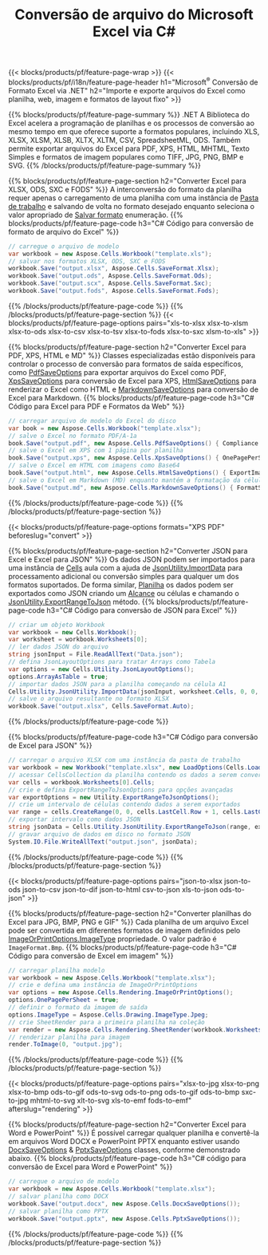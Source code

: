 ﻿---
title: Conversão de arquivo do Microsoft Excel via C# 
url: /pt/net/conversion/
description: Converta Excel XLS, XLSX, ODS, CSV para PDF, XPS, HTML, JPEG, HTML e muitos outros formatos populares com apenas algumas linhas de código C#.
---
{{< blocks/products/pf/feature-page-wrap >}}
{{< blocks/products/pf/i18n/feature-page-header h1="Microsoft<sup>&reg;</sup> Conversão de Formato Excel via .NET" h2="Importe e exporte arquivos do Excel como planilha, web, imagem e formatos de layout fixo" >}}

{{% blocks/products/pf/feature-page-summary %}}
.NET A Biblioteca do Excel acelera a programação de planilhas e os processos de conversão ao mesmo tempo em que oferece suporte a formatos populares, incluindo XLS, XLSX, XLSM, XLSB, XLTX, XLTM, CSV, SpreadsheetML, ODS. Também permite exportar arquivos do Excel para PDF, XPS, HTML, MHTML, Texto Simples e formatos de imagem populares como TIFF, JPG, PNG, BMP e SVG.
{{% /blocks/products/pf/feature-page-summary %}}

{{% blocks/products/pf/feature-page-section h2="Converter Excel para XLSX, ODS, SXC e FODS" %}}
A interconversão do formato da planilha requer apenas o carregamento de uma planilha com uma instância de [Pasta de trabalho](https://apireference.aspose.com/cells/net/aspose.cells/workbook) e salvando de volta no formato desejado enquanto seleciona o valor apropriado de [Salvar formato](https://apireference.aspose.com/cells/net/aspose.cells/saveformat) enumeração.
{{% blocks/products/pf/feature-page-code h3="C# Código para conversão de formato de arquivo do Excel" %}}

```cs
// carregue o arquivo de modelo
var workbook = new Aspose.Cells.Workbook("template.xls");
// salvar nos formatos XLSX, ODS, SXC e FODS
workbook.Save("output.xlsx", Aspose.Cells.SaveFormat.Xlsx);
workbook.Save("output.ods", Aspose.Cells.SaveFormat.Ods);
workbook.Save("output.scx", Aspose.Cells.SaveFormat.Sxc);
workbook.Save("output.fods", Aspose.Cells.SaveFormat.Fods);

```
{{% /blocks/products/pf/feature-page-code %}}
{{% /blocks/products/pf/feature-page-section %}}
{{< blocks/products/pf/feature-page-options pairs="xls-to-xlsx xlsx-to-xlsm xlsx-to-ods xlsx-to-csv xlsx-to-tsv xlsx-to-fods xlsx-to-sxc xlsm-to-xls" >}}


{{% blocks/products/pf/feature-page-section h2="Converter Excel para PDF, XPS, HTML e MD" %}}
Classes especializadas estão disponíveis para controlar o processo de conversão para formatos de saída específicos, como [PdfSaveOptions](https://apireference.aspose.com/cells/net/aspose.cells/pdfsaveoptions) para exportar arquivos do Excel como PDF, [XpsSaveOptions](https://apireference.aspose.com/cells/net/aspose.cells/xpssaveoptions) para conversão de Excel para XPS, [HtmlSaveOptions](https://apireference.aspose.com/cells/net/aspose.cells/htmlsaveoptions) para renderizar o Excel como HTML e [MarkdownSaveOptions](https://apireference.aspose.com/cells/net/aspose.cells/markdownsaveoptions) para conversão de Excel para Markdown. 
{{% blocks/products/pf/feature-page-code h3="C# Código para Excel para PDF e Formatos da Web" %}}

```cs
// carregar arquivo de modelo do Excel do disco
var book = new Aspose.Cells.Workbook("template.xlsx");
// salve o Excel no formato PDF/A-1a
book.Save("output.pdf", new Aspose.Cells.PdfSaveOptions() { Compliance = PdfComplianceVersion.PdfA1a });
// salve o Excel em XPS com 1 página por planilha
book.Save("output.xps", new Aspose.Cells.XpsSaveOptions() { OnePagePerSheet = true });
// salve o Excel em HTML com imagens como Base64
book.Save("output.html", new Aspose.Cells.HtmlSaveOptions() { ExportImagesAsBase64 = true });
// salve o Excel em Markdown (MD) enquanto mantém a formatação da célula
book.Save("output.md", new Aspose.Cells.MarkdownSaveOptions() { FormatStrategy = Cells.CellValueFormatStrategy.CellStyle });

```
{{% /blocks/products/pf/feature-page-code %}}
{{% /blocks/products/pf/feature-page-section %}}

{{< blocks/products/pf/feature-page-options formats="XPS PDF" beforeslug="convert" >}}

{{% blocks/products/pf/feature-page-section h2="Converter JSON para Excel e Excel para JSON" %}}
Os dados JSON podem ser importados para uma instância de [Cells](https://apireference.aspose.com/cells/net/aspose.cells/cells) aula com a ajuda de [JsonUtility.ImportData](https://apireference.aspose.com/cells/net/aspose.cells.utility/jsonutility/methods/importdata) para processamento adicional ou conversão simples para qualquer um dos formatos suportados. De forma similar, [Planilha](https://apireference.aspose.com/cells/net/aspose.cells/worksheet) os dados podem ser exportados como JSON criando um [Alcance](https://apireference.aspose.com/cells/net/aspose.cells/range) ou células e chamando o [JsonUtility.ExportRangeToJson](https://apireference.aspose.com/cells/net/aspose.cells.utility/jsonutility/methods/exportrangetojson) método.
{{% blocks/products/pf/feature-page-code h3="C# Código para conversão de JSON para Excel" %}}
```cs
// criar um objeto Workbook
var workbook = new Cells.Workbook();
var worksheet = workbook.Worksheets[0];
// ler dados JSON do arquivo
string jsonInput = File.ReadAllText("Data.json");
// defina JsonLayoutOptions para tratar Arrays como Tabela
var options = new Cells.Utility.JsonLayoutOptions();
options.ArrayAsTable = true;
// importar dados JSON para a planilha começando na célula A1
Cells.Utility.JsonUtility.ImportData(jsonInput, worksheet.Cells, 0, 0, options);
// salve o arquivo resultante no formato XLSX
workbook.Save("output.xlsx", Cells.SaveFormat.Auto); 

```
{{% /blocks/products/pf/feature-page-code %}}

{{% blocks/products/pf/feature-page-code h3="C# Código para conversão de Excel para JSON" %}}
```cs
// carregar o arquivo XLSX com uma instância da pasta de trabalho
var workbook = new Workbook("template.xlsx", new LoadOptions(Cells.LoadFormat.Auto));
// acessar CellsCollection da planilha contendo os dados a serem convertidos
var cells = workbook.Worksheets[0].Cells;
// crie e defina ExportRangeToJsonOptions para opções avançadas
var exportOptions = new Utility.ExportRangeToJsonOptions();
// crie um intervalo de células contendo dados a serem exportados
var range = cells.CreateRange(0, 0, cells.LastCell.Row + 1, cells.LastCell.Column + 1);
// exportar intervalo como dados JSON
string jsonData = Cells.Utility.JsonUtility.ExportRangeToJson(range, exportOptions);
// gravar arquivo de dados em disco no formato JSON
System.IO.File.WriteAllText("output.json", jsonData); 

```
{{% /blocks/products/pf/feature-page-code %}}
{{% /blocks/products/pf/feature-page-section %}}

{{< blocks/products/pf/feature-page-options pairs="json-to-xlsx json-to-ods json-to-csv json-to-dif json-to-html csv-to-json xls-to-json ods-to-json" >}}

{{% blocks/products/pf/feature-page-section h2="Converter planilhas do Excel para JPG, BMP, PNG e GIF" %}}
Cada planilha de um arquivo Excel pode ser convertida em diferentes formatos de imagem definidos pelo [ImageOrPrintOptions.ImageType](https://apireference.aspose.com/cells/net/aspose.cells.rendering/imageorprintoptions/properties/imagetype) propriedade. O valor padrão é `ImageFormat.Bmp`.
{{% blocks/products/pf/feature-page-code h3="C# Código para conversão de Excel em imagem" %}}
```cs
// carregar planilha modelo
var workbook = new Aspose.Cells.Workbook("template.xlsx");
// crie e defina uma instância de ImageOrPrintOptions
var options = new Aspose.Cells.Rendering.ImageOrPrintOptions();
options.OnePagePerSheet = true;
// definir o formato da imagem de saída
options.ImageType = Aspose.Cells.Drawing.ImageType.Jpeg;
// crie SheetRender para a primeira planilha na coleção
var render = new Aspose.Cells.Rendering.SheetRender(workbook.Worksheets[0], options);
// renderizar planilha para imagem
render.ToImage(0, "output.jpg");

```
{{% /blocks/products/pf/feature-page-code %}}
{{% /blocks/products/pf/feature-page-section %}}

{{< blocks/products/pf/feature-page-options pairs="xlsx-to-jpg xlsx-to-png xlsx-to-bmp ods-to-gif ods-to-svg ods-to-png ods-to-gif ods-to-bmp sxc-to-jpg mhtml-to-svg xlt-to-svg xls-to-emf fods-to-emf" afterslug="rendering" >}}

{{% blocks/products/pf/feature-page-section h2="Converter Excel para Word e PowerPoint" %}}
É possível carregar qualquer planilha e convertê-la em arquivos Word DOCX e PowerPoint PPTX enquanto estiver usando [DocxSaveOptions](https://apireference.aspose.com/cells/net/aspose.cells/docxsaveoptions) & [PptxSaveOptions](https://apireference.aspose.com/cells/net/aspose.cells/pptxsaveoptions) classes, conforme demonstrado abaixo.
{{% blocks/products/pf/feature-page-code h3="C# código para conversão de Excel para Word e PowerPoint" %}}
```cs
// carregue o arquivo de modelo
var workbook = new Aspose.Cells.Workbook("template.xlsx");
// salvar planilha como DOCX
workbook.Save("output.docx", new Aspose.Cells.DocxSaveOptions());
// salvar planilha como PPTX
workbook.Save("output.pptx", new Aspose.Cells.PptxSaveOptions());

```
{{% /blocks/products/pf/feature-page-code %}}
{{% /blocks/products/pf/feature-page-section %}}